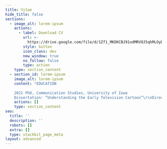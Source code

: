 ```yaml
---
title: Vitae
hide_title: false
sections:
  - image_alt: lorem-ipsum
    actions:
      - label: Download CV
        url: >-
          https://drive.google.com/file/d/1Zf1_MKDKCBJ91xdMRVOJ5qhMLOyDjHMx/view?usp=sharing
        style: button
        icon_class: dev
        new_window: true
        no_follow: false
        type: action
    type: section_content
  - section_id: lorem-ipsum
    image_alt: lorem-ipsum
    content: "EDUCATION
    
    2021 PhD, Communication Studies, University of Iowa
    Dissertation: “Understanding the Early Television Cartoon”\r\nDirectors: Timothy Havens and Thomas Lamarre (University of Chicago)\r\nCommittee members: Kembrew McLeod, Christopher Goetz, Laura Rigal\r\nStatus: Dissertation completed and accepted; graduation expected in May\n\n2011\tMA, Media, Culture, and Communication, New York University\r\nThesis: “The Mediated Meme: Form and Change in Viral Media Culture”\n\n2008-9\tGraduate coursework, Media Studies, Universiteit van Amsterdam, The Netherlands\n\n2006-8\tUndergraduate coursework, Film and Cultural Studies, University of Minnesota\n\n2002\tBA, Philosophy, Reed College\r\nThesis: “Analyzing the Conscious-Physical Link: On Chalmers’ Theory”\n\nTEACHING EXPERIENCE\n\nExp.\tAssociate level certification, CIRTL. Center for the Integration of Teaching and Learning, University of Iowa\n\nInstructor, University of Iowa\n\n2016\tTelevision Criticism\n\n2012-13\tMedia, Advertising, and Society (two terms)\n\nTeaching Assistant, University of Iowa\n\n2017\tMedia, Music, and Culture\n\n2014-15\tCore Concepts in Communication Studies (two terms)\n\n2014-17\tCommunication Theory in Everyday Life (three terms)\n\n2013-16\tThe Art of Persuading Others (two terms)\n\nAdjunct Instructor, Mercy College (NY)\n\n2011\tMedia in America\n\nGrader, New York University\n\n2010\tAdvertising and Society\n\nAssistant Teacher, Public School 9, Brooklyn, NY\n\n2009-10\tReading and math, first grade classroom, through federal America Reads / America Counts program\n\nPUBLICATIONS\n\nForthc.\t“United States Studio Animation after 1950 – TV.” Entry in Encyclopedia of Animation Studies. Edited by Eric Herhuth and Annabelle Honess Roe. Bloomsbury. Entry invited for forthcoming volume\n\nForthc.\tHanna and Barbera: Conversations. Co-editing interview collection with Kevin Sandler. University Press of Mississippi. Securing permissions and preparing manuscript for forthcoming volume\n\nForthc.\t“Saturday Morning Trojan Mouse: The Origins of the Creative-Driven Television Cartoon.” With Lev Cantoral. In Animated Mischief: Thirty Years of Cartoon Subversiveness, 1988-2018, edited by Brian Duchaney and David Silverman. McFarland & Company. Chapter revised for forthcoming volume, awaiting final comments\n\nForthc.\t“A Cultural History of the Digital Present,” book review of Kenneth Cmiel and John Durham Peters, Promiscuous Knowledge: Information, Image, and Other Truth Games in History (2020). Journal of Communication Inquiry. Passed peer review, copy editing in advance of publication in forthcoming issue\n\n2019\t“Children’s Television Programming.” Entry in The Sage International Encyclopedia of Mass Media and Society. Edited by Debra L. Merskin, Sage. Published\n\n2010\t“Cel Animation.” Online wiki article. Dead Media Archive.\n\n2010\t“Textual Closure (Formal).” Online wiki article. Dead Media Archive.\n\nCONFERENCE PRESENTATIONS\n\n2021\t“Principles of the Television Cartoon, or Illustrated Radio,” Society for Animation Studies annual conference, New Orleans (accepted)\n\n2017\t“Comics Origin Stories: Histories of the Present,” International Communication Association annual conference, San Diego\n\n2017\t“The Origin of Adult Swim’s ‘Minimal’ Animation,” Society for Cinema and Media Studies annual conference, Chicago\n\n2017\t“Historically Innovative Techniques of Animation,” Popular Culture Association annual conference, San Diego. Organized and chaired panel of four papers\n\n2017\t“Quick and Dirty? The World Wide Web of Pornography,” Popular Culture Association annual conference, San Diego\n\n2017\t“Notes for a Text/Genre/Media Communication Model,” Midwest Winter Workshop graduate conference, University of Iowa\n\n2016\t“‘Space Ghost Coast to Coast’: Cable Television Animation’s Devolution or Evolution?” Society for Animation Studies annual conference, Singapore\n\n2016\t“The Film Short, Long Forgotten, Has in Fact Never Left,” Jakobsen Graduate Conference, University of Iowa\n\n2015\t“Digital Video Codecs: The New Suspension of Disbelief,” Society for Cinema and Media Studies annual conference, Montréal, Canada\n\n2014\t“Genre, Identity, and Culture: Cinema and Contemporary Sociality,” Midwest Winter Workshop graduate conference, University of Illinois, Urbana-Champaign, IL\n\n2010\t“Selective Appropriation as Intertextual Innovation in The Simpsons,” Comparative Literary and Cultural Studies Graduate Conference, Stony Brook University, Stony Brook, NY\n\nGUEST LECTURES\n\n2021\t“Understanding the Early Television Cartoon,” invited talk for department colloquium. Communication Studies and Cinematic Arts, University of Iowa, currently preparing\n\n2016\t“What Do Pictures Do? Implications for Visual Rhetoric,” in-class TA lecture. The Art of Persuading Others, University of Iowa\n\n2015\t“Living in an Online World: Teenage Culture on the Viral Internet,” in-class TA lecture. Core Concepts in Communication Studies, University of Iowa, two years\n\n2014-8\t“The Kardashians, the Robertsons, and Celebrity Family Cultures,” in-class TA lecture. Communication Theory in Everyday Life, University of Iowa, four years.\n\nSERVICE\n\n2020-pr.\tOrganizer, Media Studies Publishing Pipeline. Graduate student journal article writing group, University of Iowa\n\n2018-20\tBoard member, Journal of Communication Inquiry. Advisory Board, two years\n\n2017-pr.\tAcademic writing editor, University of Iowa Writing Center. Notable accomplishment: Proofread three UI nursing dissertations in APA style (Nadia Sabbagh Steinberg, Rebecca Dickinson, Miyeon Kim)\n\n2017-18\tRespondent, department job candidate talks, assistant professor and associate professor positions. Department of Communication Studies, University of Iowa\n\n2016-19\tJunior and senior editor and proofreader, ProofreadingPal Proofreading / Editing Services. Level 1 proofreader, level 2 Proofreader, and customer service representative. Notable accomplishment: Proofread over 300,000 total words in over 200 documents in all major writing styles\n\n2016-18\tGraduate student representative, Graduate Student Advisory Committee. Department of Communication Studies, University of Iowa, two years\n\n2016-17\tTreasurer and board member, EPX Studio. Co-planned EPXCON video game and animation conference, coordinated payments, and balanced budget\n\n2015-19\tMentor for four incoming Media Studies PhD students in Communication Studies. Department of Communication Studies, University of Iowa (Gavin Feller, Bailey Kelley, Alexander Koch, Brandon McCasland)\n\n2015\tChaperone for 7 UI undergraduate students on trip to tour animation and gaming studios. With animator Peter Chanthanakone. San Francisco, CA.\n\n2009-10\tGraduate student representative, Graduate Student Organization. Department of Media, Culture, and Communication, New York University\n\nPROFESSIONAL AND ACADEMIC DEVELOPMENT\n\n2021\tEnrolled graduate student, Topics in Teaching and Professional Development. Department of Rhetoric, University of Iowa\n\n2020\tParticipant, Teaching as Research workshop series. Center for the Integration of Teaching and Learning, University of Iowa. Developed TAR project for next teaching position, “Structuring Classroom Learning Communities”\n\n2020\tParticipant, Grant Writing Seminar for Graduate Students. Workshop series Graduate College, University of Iowa\n\n2019\tParticipant, Mindfulness-Based Stress Reduction course. Mindfulness Programs, University of Iowa Hospitals and Clinics, University of Iowa\n\n2019\tParticipant, Managing the Market – Job Docs. Workshop series for preparing job application documents, Graduate College, University of Iowa\n\n2018\tEnrolled graduate student, Writing for Learned Journals. Publication preparation seminar, Graduate College, University of Iowa\n\n2017\tInterviewer and organizer, interview research study, Los Angeles, CA. With IRB approval, spoke with 29 animation industry professionals and animation scholars as primary sources for dissertation research\n\n2017\tPaper evaluator, Jakobsen Graduate Conference. University of Iowa\n\n2016-pr.\tParticipant, Critical Theory Reading Group, with graduate students. University of Iowa\n\n2015\tParticipant, Faculty Learning Community. Affiliated with Center for Teaching, University of Iowa\n\n2014-16\tOrganizer, Philosophy Reading Group, with graduate students. University of Iowa\n\n2013-pr.\tParticipant, Project on the Rhetoric of Inquiry, faculty pre-publication workshop series. Obermann Center, University of Iowa\n\nMEDIA PRODUCTION EXPERIENCE\n\n2020-pr.\tWebsite producer. tylersolonwilliams.com. Currently creating professional web site with information technology professional Moneer Rifai\n\n2015-pr. Animator, filmmaker, graphic designer, drawing sketch artist. At Iowa, completed Introduction to Animation, animation production course with Peter Chanthanakone, University of Iowa. Created and edited animated/live action student film, using Autodesk Maya. Completed prerequisite coursework in Basic Drawing, a traditional figure drawing course using a variety of subjects, papers, and pencils, and Graphic Design I, a digital design course using Adobe Illustrator and Photoshop\n\n2014-pr.\tGuest lecturer, video producer, video editor. “The Kardashians, the Robertsons, and Celebrity Family Cultures,” University of Iowa course guest lecture. Produced recording with assistance of media professional Peder Goodman\n\n2008-pr.\tLive-action film director and producer. I have completed two student films with live action footage. The most recent is my Iowa student film, “Good Vibrations: Metamorphosis.” The first was for Filmmaking International, CREA video production course with Ellen Verhoeff, Universiteit van Amsterdam. Filmed live action student films with multiple actors, edited footage, exhibited film for campus screenings\n\n1998-99\tRadio DJ. Hosted a radio show on college radio station KRRC, Reed College. Primarily played jazz and hip hop on CD and vinyl\n\nLANGUAGES\n\nFrench, professional working proficiency\n\nGerman, limited working proficiency\n\nChinese, elementary proficiency\n\nAWARDS AND FELLOWSHIPS\n\n2020\tSociety for Animation Studies COVID-19 Stimulus Fund Award, with Kevin Sandler, Society for Animation Studies. $300\n\n2020\tGraduate College Summer Fellowship, Graduate College, University of Iowa. $5,000\n\n2016-17\tDepartment of Communication Studies Dissertation Award, University of Iowa. $800\n\n2016-17\tGraduate Student Senate travel award, University of Iowa. $1,110 over two years\n\n2016\tCommunication Studies Graduate Student Association conference travel award. $165\n\n2013-17\tDepartment of Communication Studies Harshbarger conference presentation travel award, University of Iowa. $3,000 over five years\n\n2010\tInformal recognition of teaching (glass apple), Mrs. Ingrid Marshall, PS 9, Brooklyn, NY\n\nREFERENCES\n\nTimothy Havens\r\nDissertation co-chair, Professor\r\nDepartment of Communication Studies\r\nUniversity of Iowa\r\n105C Becker Communication Studies Building\r\nIowa City, IA 52242\r\nOffice: 319-335-0580\r\ntimothy-havens@uiowa.edu\n\nThomas Lamarre\r\nDissertation co-chair, Professor\r\nDepartment of Cinema and Media Studies\r\nUniversity of Chicago\r\nClassics 304\r\n1010 E. 59th Street\r\nChicago, IL 60637\r\ntlamarre@uchicago.edu\n\nKembrew McLeod\r\nProfessor, Department Chair\r\nDepartment of Communication Studies\r\nUniversity of Iowa\r\n105C Becker Communication Studies Building\r\nIowa City, IA 52242\r\nOffice: 319-353-2259\r\nkembrew-mcleod@uiowa.edu\n\nChristopher Goetz\r\nAssistant Professor\r\nDepartment of Cinematic Arts\r\nUniversity of Iowa\r\n105 Becker Communication Studies Building\r\nIowa City, Iowa 52242\r\nOffice: 319-335-0325\r\nchristopher-goetz@uiowa.edu\n"
    actions: []
    type: section_content
seo:
  title: ''
  description: ''
  robots: []
  extra: []
  type: stackbit_page_meta
layout: advanced
---
```

